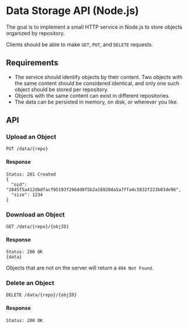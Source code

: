 # Data Storage API (Node.js)

The goal is to implement a small HTTP service in Node.js to store objects organized by repository.

Clients should be able to make `GET`, `PUT`, and `DELETE` requests.

## Requirements

* The service should identify objects by their content. Two objects with the same content should be considered identical, and only one such object should be stored per repository.
* Objects with the same content can exist in different repositories.
* The data can be persisted in memory, on disk, or wherever you like.

## API

### Upload an Object

```
PUT /data/{repo}
```

#### Response

```
Status: 201 Created
{
  "oid": "2845f5a412dbdfacf95193f296dd0f5b2a16920da5a7ffa4c5832f223b03de96",
  "size": 1234
}
```

### Download an Object

```
GET /data/{repo}/{objID}
```

#### Response

```
Status: 200 OK
{data}
```

Objects that are not on the server will return a `404 Not Found`.

### Delete an Object

```
DELETE /data/{repo}/{objID}
```

#### Response

```
Status: 200 OK
```
